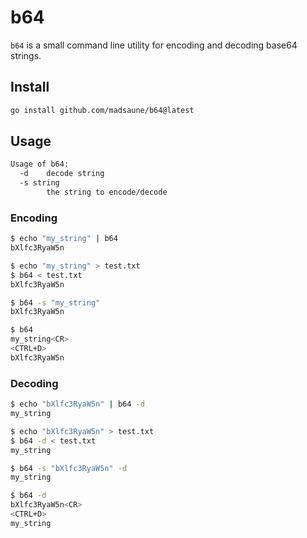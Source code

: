 # b64

`b64` is a small command line utility for encoding and decoding base64 strings.

## Install

```bash
go install github.com/madsaune/b64@latest
```

## Usage

```bash
Usage of b64:
  -d    decode string
  -s string
        the string to encode/decode
```

### Encoding

```bash
$ echo "my_string" | b64
bXlfc3RyaW5n

$ echo "my_string" > test.txt
$ b64 < test.txt
bXlfc3RyaW5n

$ b64 -s "my_string"
bXlfc3RyaW5n

$ b64
my_string<CR>
<CTRL+D>
bXlfc3RyaW5n
```

### Decoding

```bash
$ echo "bXlfc3RyaW5n" | b64 -d
my_string

$ echo "bXlfc3RyaW5n" > test.txt
$ b64 -d < test.txt
my_string

$ b64 -s "bXlfc3RyaW5n" -d
my_string

$ b64 -d
bXlfc3RyaW5n<CR>
<CTRL+D>
my_string
```
